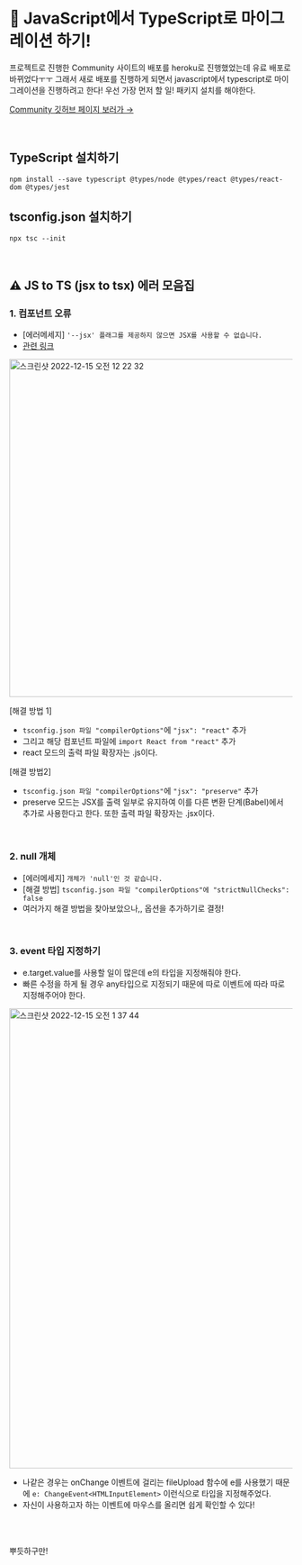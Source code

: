 # 🚀 JavaScript에서 TypeScript로 마이그레이션 하기!

프로젝트로 진행한 Community 사이트의 배포를 heroku로 진행했었는데 유료 배포로 바뀌었다ㅜㅜ 그래서 새로 배포를 진행하게 되면서 javascript에서 typescript로 마이그레이션을 진행하려고 한다!
우선 가장 먼저 할 일! 패키지 설치를 해야한다. <br/>

[Community 깃허브 페이지 보러가 →](https://github.com/kanghyew0n/Toy-Community)

<br/>

## TypeScript 설치하기
```
npm install --save typescript @types/node @types/react @types/react-dom @types/jest
```

## tsconfig.json 설치하기
```
npx tsc --init
```

<br/>

## ⚠️ JS to TS (jsx to tsx) 에러 모음집
### 1. 컴포넌트 오류 
* [에러메세지] `'--jsx' 플래그를 제공하지 않으면 JSX를 사용할 수 없습니다.`
* [관련 링크](https://www.typescriptlang.org/ko/docs/handbook/jsx.html)

<img width="600" alt="스크린샷 2022-12-15 오전 12 22 32" src="https://user-images.githubusercontent.com/104333249/207636286-2e334a5c-ddeb-4685-911f-b04ec85565ae.png">

[해결 방법 1]
* `tsconfig.json 파일 "compilerOptions"`에  `"jsx": "react"` 추가
* 그리고 해당 컴포넌트 파일에 `import React from "react"` 추가
* react 모드의 출력 파일 확장자는 .js이다.

[해결 방법2]
* `tsconfig.json 파일 "compilerOptions"`에  `"jsx": "preserve"` 추가
* preserve 모드는 JSX를 출력 일부로 유지하여 이를 다른 변환 단계(Babel)에서 추가로 사용한다고 한다. 또한 출력 파일 확장자는 .jsx이다.

<br/>

### 2. null 개체
* [에러메세지] `개체가 'null'인 것 같습니다.`
* [해결 방법]  `tsconfig.json 파일 "compilerOptions"에 "strictNullChecks": false`
* 여러가지 해결 방법을 찾아보았으나,, 옵션을 추가하기로 결정!

<br/> 

### 3. event 타입 지정하기
* e.target.value를 사용할 일이 많은데 e의 타입을 지정해줘야 한다.
* 빠른 수정을 하게 될 경우 any타입으로 지정되기 때문에 따로 이벤트에 따라 따로 지정해주어야 한다.
<img width="817" alt="스크린샷 2022-12-15 오전 1 37 44" src="https://user-images.githubusercontent.com/104333249/207654461-24cecf20-fcf3-4df4-b05d-53c35a117ce4.png">

* 나같은 경우는 onChange 이벤트에 걸리는 fileUpload 함수에 e를 사용했기 때문에 `e: ChangeEvent<HTMLInputElement>` 이런식으로 타입을 지정해주었다. 
* 자신이 사용하고자 하는 이벤트에 마우스를 올리면 쉽게 확인할 수 있다!

<br/>
<br/>

뿌듯하구만! 



<br/>
<br/>

